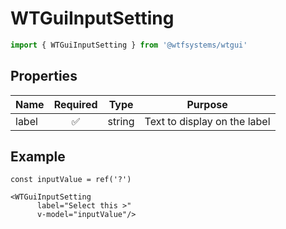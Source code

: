 # WTGuiInputSetting

```ts
import { WTGuiInputSetting } from '@wtfsystems/wtgui'
```

## Properties

| Name  | Required           | Type   | Purpose                      |
|-------|:------------------:|--------|------------------------------|
| label | :white_check_mark: | string | Text to display on the label |

## Example
```vue
const inputValue = ref('?')

<WTGuiInputSetting
      label="Select this >"
      v-model="inputValue"/>
```
